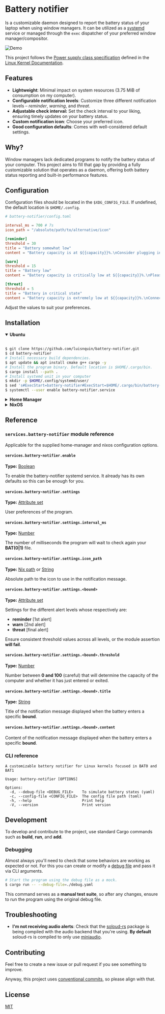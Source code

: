 
# Battery notifier

Is a customizable daemon designed to report the battery status of your laptop when using window managers. It can be utilized as a [systemd](https://wiki.archlinux.org/title/systemd) service or managed through the `exec` dispatcher of your preferred window manager/compositor.

![Demo](./.github/assets/demo.gif)

This project follows the [Power supply class specification](https://docs.kernel.org/power/power_supply_class.html#attributes-properties-detailed) defined in the [Linux Kernel Documentation](https://docs.kernel.org/).

## Features

- **Lightweight**: Minimal impact on system resources (3.75 MiB of consumption on my computer).
- **Configurable notification levels**: Customize three different notification levels – *reminder*, *warning*, and *threat*.
- **Adjustable check interval:** Set the check interval to your liking, ensuring timely updates on your battery status.
- **Custom notification icon**: Choose your preferred icon.
- **Good configuration defaults**: Comes with well-considered default settings.

## Why?

Window managers lack dedicated programs to notify the battery status of your computer. This project aims to fill that gap by providing a fully customizable solution that operates as a daemon, offering both battery status reporting and built-in performance features.

## Configuration

Configuration files should be located in the `$XDG_CONFIG_FILE`. If undefined, the default location is `$HOME/.config`.

```toml
# battery-notifier/config.toml

interval_ms = 700 # 7s
icon_path = "/absolute/path/to/alternative/icon"

[reminder]
threshold = 30
title = "Battery somewhat low"
content = "Battery capacity is at ${{capacity}}%.\nConsider plugging in your laptop to avoid running out of power."

[warn]
threshold = 15
title = "Battery low"
content = "Battery capacity is critically low at ${{capacity}}%.\nPlease plug in your laptop."

[threat]
threshold = 5
title = "Battery in critical state"
content = "Battery capacity is extremely low at ${{capacity}}%.\nConnect your laptop to a power source urgently to prevent data loss and unexpected shutdown."
```

Adjust the values to suit your preferences.

## Installation

<details open>
<summary><b>Ubuntu</b></summary>
<br>

```sh
$ git clone https://github.com/luisnquin/battery-notifier.git
$ cd battery-notifier
# Install necessary build dependencies.
$ apt update && apt install cmake g++ cargo -y
# Install the program binary. Default location is $HOME/.cargo/bin.
$ cargo install --path .
# Install systemd unit in your computer
$ mkdir -p $HOME/.config/systemd/user/
$ sed 's#ExecStart=battery-notifier#ExecStart=$HOME/.cargo/bin/battery-notifier#' systemd/battery-notifier.service > "$HOME/.config/systemd/user/battery-notifier.service"
$ systemctl --user enable battery-notifier.service
```

</details>

<details>
<summary><b>Home Manager</b/></summary>

If you use [Home Manager](https://github.com/nix-community/home-manager) to manage your user environment, integrating the battery notifier into your configuration is straightforward.

```nix
# flake.nix
{
  inputs = {
    nixpkgs.url = "nixpkgs/nixos-unstable";
    home-manager = {
      url = "github:nix-community/home-manager";
      inputs.nixpkgs.follows = "nixpkgs";
    };
    battery-notifier = {
      url = "github:luisnquin/battery-notifier";
      inputs.nixpkgs.follows = "nixpkgs";
    };
  };

  outputs = {
    self,
    home-manager,
    battery-notifier,
    nixpkgs,
    ...
  }: let
    system = "x86_64-linux";
    username = "xyz";

    pkgs = import nixpkgs {inherit system;};
  in {
    homeConfigurations.${username} = home-manager.lib.homeManagerConfiguration {
      inherit pkgs;

      modules = [
        battery-notifier.homeManagerModule.default
        {
          services.battery-notifier = {
            enable = true;
            settings = {
              icon_path = ../assets/icons/battery-notifier.png; # Nix path
              interval_ms = 700;
              reminder = {threshold = 30;};
              threat = {threshold = 5;};
              warn = {threshold = 15;};
            };
          };
        }
      ];
    };
  };
}
```

</details>

<details>
<summary><b>NixOS</b/></summary>

```nix
# flake.nix
{
  inputs = {
    nixpkgs.url = "nixpkgs/nixos-unstable";
    battery-notifier = {
      url = "github:luisnquin/battery-notifier";
      inputs.nixpkgs.follows = "nixpkgs";
    };
  };

  outputs = {
    self,
    battery-notifier,
    nixpkgs,
    ...
  }: let
    system = "x86_64-linux";
    hostname = "nixos";

    pkgs = import nixpkgs {inherit system;};
  in {
    nixosConfigurations."${hostname}" = nixpkgs.lib.nixosSystem {
      inherit pkgs;

      modules = [
        battery-notifier.nixosModules.default
        {
          services.battery-notifier = {
            enable = true;
            settings = {
              icon_path = ../assets/icons/battery-notifier.png; # Nix path
              interval_ms = 700;
              reminder = {threshold = 30;};
              threat = {threshold = 5;};
              warn = {threshold = 15;};
            };
          };
        }
      ];
    };
  };
}
```

</details>

## Reference

### `services.battery-notifier` module reference

Applicable for the supplied home-manager and nixos configuration options.

#### `services.battery-notifier.enable`

**Type:** [Boolean](https://nixos.org/manual/nix/stable/language/values#type-boolean)

To enable the battery-notifier systemd service. It already has its own defaults so this can be enough for you.

#### `services.battery-notifier.settings`

**Type:** [Attribute set](https://nixos.org/manual/nix/stable/language/values#attribute-set)

User preferences of the program.

#### `services.battery-notifier.settings.interval_ms`

**Type:** [Number](https://nixos.org/manual/nix/stable/language/values#type-number)

The number of milliseconds the program will wait to check again your **BAT(0|1)** file.

#### `services.battery-notifier.settings.icon_path`

**Type:** [Nix path](https://nixos.org/manual/nix/stable/language/values#type-path) or [String](https://nixos.org/manual/nix/stable/language/values#type-string)

Absolute path to the icon to use in the notification message.

#### `services.battery-notifier.settings.<bound>`

**Type:** [Attribute set](https://nixos.org/manual/nix/stable/language/values#attribute-set)

Settings for the different alert levels whose respectively are:

- **reminder** [1st alert]
- **warn** [2nd alert]
- **threat** [final alert]

Ensure consistent threshold values across all levels, or the module assertion **will fail**.

#### `services.battery-notifier.settings.<bound>.threshold`

**Type:** [Number](https://nixos.org/manual/nix/stable/language/values#type-number)

Number between **0 and 100** (careful) that will determine the capacity of the computer and whether it has just entered or exited.

#### `services.battery-notifier.settings.<bound>.title`

**Type:** [String](https://nixos.org/manual/nix/stable/language/values#type-string)

Title of the notification message displayed when the battery enters a specific **bound**.

#### `services.battery-notifier.settings.<bound>.content`

Content of the notification message displayed when the battery enters a specific **bound**.

### CLI reference

```text
A customizable battery notifier for Linux kernels focused in BAT0 and BAT1

Usage: battery-notifier [OPTIONS]

Options:
  -d, --debug-file <DEBUG_FILE>    To simulate battery states (yaml)
  -c, --config-file <CONFIG_FILE>  The config file path (toml)
  -h, --help                       Print help
  -V, --version                    Print version
```

## Development

To develop and contribute to the project, use standard Cargo commands such as **build**, **run**, and **add**.

### Debugging

Almost always you'll need to check that some behaviors are working as expected or not.
For this you can create or modify a [debug file](./debug.yaml) and pass it via CLI arguments.

```sh
# Start the program using the debug file as a mock.
$ cargo run -- --debug-file=./debug.yaml
```

This command serves as a **manual test suite**, so after any changes, ensure to run the program using the original debug file.

## Troubleshooting

- **I'm not receiving audio alerts**: Check that the [soloud-rs](https://github.com/MoAlyousef/soloud-rs?tab=readme-ov-file#backends) package is being compiled with the
audio backend that you're using. **By default** soloud-rs is compiled to only use [miniaudio](https://miniaud.io/).

## Contributing

Feel free to create a new issue or pull request if you see something to improve.

Anyway, this project uses [conventional commits](https://www.conventionalcommits.org/en/v1.0.0/), so please align with that.

## License

[MIT](./.github/LICENSE)
